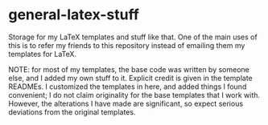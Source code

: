 # general-latex-stuff
Storage for my LaTeX templates and stuff like that.
One of the main uses of this is to refer my friends
to this repository instead of emailing them my templates
for LaTeX.

NOTE: for most of my templates, the base code was
written by someone else, and I added my own stuff to
it. Explicit credit is given in the template READMEs.
I customized the templates in here, and added things I found convenient;
I do not claim originality for the base templates that I work with.
However, the alterations I have made are significant,
so expect serious deviations from the original templates.
